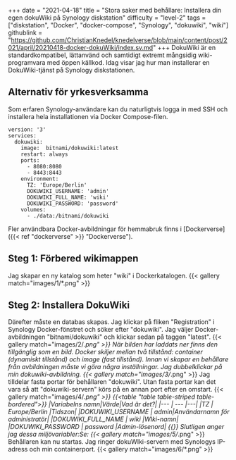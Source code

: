 +++
date = "2021-04-18"
title = "Stora saker med behållare: Installera din egen dokuWiki på Synology diskstation"
difficulty = "level-2"
tags = ["diskstation", "Docker", "docker-compose", "Synology", "dokuwiki", "wiki"]
githublink = "https://github.com/ChristianKnedel/knedelverse/blob/main/content/post/2021/april/20210418-docker-dokuWiki/index.sv.md"
+++
DokuWiki är en standardkompatibel, lättanvänd och samtidigt extremt mångsidig wiki-programvara med öppen källkod. Idag visar jag hur man installerar en DokuWiki-tjänst på Synology diskstationen.
## Alternativ för yrkesverksamma
Som erfaren Synology-användare kan du naturligtvis logga in med SSH och installera hela installationen via Docker Compose-filen.
```
version: '3'
services:
  dokuwiki:
    image:  bitnami/dokuwiki:latest
    restart: always
    ports:
      - 8080:8080
      - 8443:8443
    environment:
      TZ: 'Europe/Berlin'
      DOKUWIKI_USERNAME: 'admin'
      DOKUWIKI_FULL_NAME: 'wiki'
      DOKUWIKI_PASSWORD: 'password'
    volumes:
      - ./data:/bitnami/dokuwiki

```
Fler användbara Docker-avbildningar för hemmabruk finns i [Dockerverse]({{< ref "dockerverse" >}} "Dockerverse").
## Steg 1: Förbered wikimappen
Jag skapar en ny katalog som heter "wiki" i Dockerkatalogen.
{{< gallery match="images/1/*.png" >}}

## Steg 2: Installera DokuWiki
Därefter måste en databas skapas. Jag klickar på fliken "Registration" i Synology Docker-fönstret och söker efter "dokuwiki". Jag väljer Docker-avbildningen "bitnami/dokuwiki" och klickar sedan på taggen "latest".
{{< gallery match="images/2/*.png" >}}
När bilden har laddats ner finns den tillgänglig som en bild. Docker skiljer mellan två tillstånd: container (dynamiskt tillstånd) och image (fast tillstånd). Innan vi skapar en behållare från avbildningen måste vi göra några inställningar. Jag dubbelklickar på min dokuwiki-avbildning.
{{< gallery match="images/3/*.png" >}}
Jag tilldelar fasta portar för behållaren "dokuwiki". Utan fasta portar kan det vara så att "dokuwiki-servern" körs på en annan port efter en omstart.
{{< gallery match="images/4/*.png" >}}
{{<table "table table-striped table-bordered">}}
|Variabelns namn|Värde|Vad är det?|
|--- | --- |---|
|TZ	| Europe/Berlin	|Tidszon|
|DOKUWIKI_USERNAME	| admin|Användarnamn för administratör|
|DOKUWIKI_FULL_NAME |	wiki	|WIki-namn|
|DOKUWIKI_PASSWORD	| password	|Admin-lösenord|
{{</table>}}
Slutligen anger jag dessa miljövariabler:Se:
{{< gallery match="images/5/*.png" >}}
Behållaren kan nu startas. Jag ringer dokuWIki-servern med Synologys IP-adress och min containerport.
{{< gallery match="images/6/*.png" >}}
